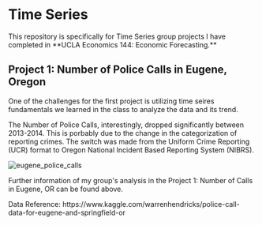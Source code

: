 # Time Series
<p>This repository is specifically for Time Series group projects I have completed in **UCLA Economics 144: Economic Forecasting.**</p>

<h2>Project 1: Number of Police Calls in Eugene, Oregon</h2>
<p>One of the challenges for the first project is utilizing time seires fundamentals we learned in the class to analyze the data and its trend.</p>
<p>The Number of Police Calls, interestingly, dropped significantly between 2013-2014. This is porbably due to the change in the categorization of reporting crimes. The switch was made from the Uniform Crime Reporting (UCR) format to Oregon National Incident Based Reporting System (NIBRS).</p>

![eugene_police_calls](https://user-images.githubusercontent.com/42131127/51965357-259a5180-241e-11e9-8158-80d1d171b793.png)

<p>Further information of my group's analysis in the Project 1: Number of Calls in Eugene, OR can be found above.</p>
<p>Data Reference: https://www.kaggle.com/warrenhendricks/police-call-data-for-eugene-and-springfield-or</p>
